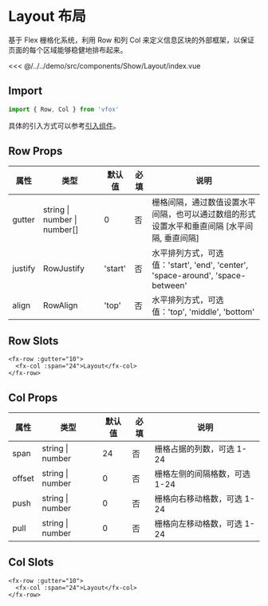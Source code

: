 # Layout 布局

基于 Flex 栅格化系统，利用 Row 和列 Col 来定义信息区块的外部框架，以保证页面的每个区域能够稳健地排布起来。

<CodeDemo name="Layout">

<<< @/../../demo/src/components/Show/Layout/index.vue

</CodeDemo>

## Import

```js
import { Row, Col } from 'vfox'
```

具体的引入方式可以参考[引入组件](../guide/import.md)。

## Row Props

| 属性    | 类型                         | 默认值  | 必填 | 说明                                                                                        |
| ------- | ---------------------------- | ------- | ---- | ------------------------------------------------------------------------------------------- |
| gutter  | string \| number \| number[] | 0       | 否   | 栅格间隔，通过数值设置水平间隔，也可以通过数组的形式设置水平和垂直间隔 [水平间隔, 垂直间隔] |
| justify | RowJustify                   | 'start' | 否   | 水平排列方式，可选值：'start', 'end', 'center', 'space-around', 'space-between'             |
| align   | RowAlign                     | 'top'   | 否   | 水平排列方式，可选值：'top', 'middle', 'bottom'                                             |

## Row Slots

```vue
<fx-row :gutter="10">
  <fx-col :span="24">Layout</fx-col>
</fx-row>
```

## Col Props

| 属性   | 类型             | 默认值 | 必填 | 说明                          |
| ------ | ---------------- | ------ | ---- | ----------------------------- |
| span   | string \| number | 24     | 否   | 栅格占据的列数，可选 1-24     |
| offset | string \| number | 0      | 否   | 栅格左侧的间隔格数，可选 1-24 |
| push   | string \| number | 0      | 否   | 栅格向右移动格数，可选 1-24   |
| pull   | string \| number | 0      | 否   | 栅格向左移动格数，可选 1-24   |

## Col Slots

```vue
<fx-row :gutter="10">
  <fx-col :span="24">Layout</fx-col>
</fx-row>
```
